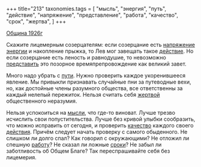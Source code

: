 +++
title="213"
taxonomies.tags = [
 "мысль",
 "энергия",
 "путь",
 "действие",
 "напряжение",
 "представление",
 "работа",
 "качество",
 "срок",
 "жертва",
]
+++

[Община 1926г](/agni/1926)

Скажите лицемерным созерцателям: если созерцание есть [напряжение](/tags/напряжение) [энергии](/tags/энергия) и накопление прыжка, то Лев мог завещать такое [действие](/tags/действие). Но если созерцание есть леность и равнодушие, то невозможно [представить](/tags/представление) это позорное времяпрепровождение как великий завет.   

Много надо убрать с [пути](/tags/путь). Нужно проверить каждое укоренившееся явление. Мы привыкли признавать случайные пни за путеводные вехи, но, как достойные члены разумного общества, все ответственны за каждый нелепый пережиток. Нельзя считать себя [жертвой](/tags/жертва) общественного неразумия.   

Нельзя успокоиться на [мысли](/tags/мысль), что где-то виноват. Лучше трезво исчислить свои попустительства. Лучше без кривой улыбки сообразить, что можно исправить от сегодня, и проверить [качество](/tags/качество) каждого своего [действия](/tags/действие). Причём следует начать проверку с самого обыденного. Не слишком ли долго спал? Как говорил с окружающими? Не отложил ли спешную [работу](/tags/работа)? Не сказал ли ложные [сроки](/tags/срок)? Не забыл ли заботливость об Общем Благе? Так переспрашивайте себя без лицемерия.   

